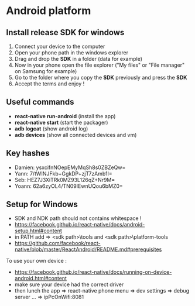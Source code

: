 # Android platform

## Install release SDK for windows

1. Connect your device to the computer
2. Open your phone path in the windows explorer
3. Drag and drop the **SDK** in a folder (data for example)
4. Now in your phone open the file explorer ("My files" or "File manager" on Samsung for example)
5. Go to the folder where you copy the **SDK** previously and press the **SDK**
6. Accept the terms and enjoy !

## Useful commands

- **react-native run-android** (install the app)
- **react-native start** (start the packager)
- **adb logcat** (show android log)
- **adb devices** (show all connected devices and vm)

## Key hashes
* Damien: ysxcifnNOepEMyMqSh8s0ZBZeQw=
* Yann: 7/tWINJFkb+GgkDP+zjT7zAmb1I=
* Seb: HEZ7J3XiTRk0MZ93L126qZ+Nr9M=
* Yoann: 62a6zyOL4/TN09IEwnUQou6bMZ0=

## Setup for Windows

- SDK and NDK path should not contains whitespace !
- https://facebook.github.io/react-native/docs/android-setup.html#content
- in PATH add =>  \<sdk path>\tools and \<sdk path>\platform-tools
- https://github.com/facebook/react-native/blob/master/ReactAndroid/README.md#prerequisites

To use your own device :
- https://facebook.github.io/react-native/docs/running-on-device-android.html#content
- make sure your device had the correct driver
- then lunch the app => react-native phone menu => dev settings => debug server ... => ipPcOnWifi:8081 
